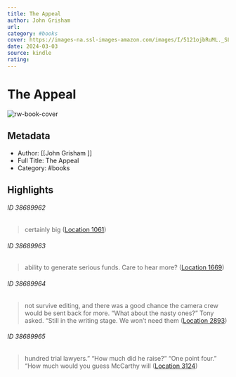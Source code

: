```yaml
---
title: The Appeal
author: John Grisham 
url: 
category: #books
cover: https://images-na.ssl-images-amazon.com/images/I/5121ojbRuML._SL200_.jpg
date: 2024-03-03
source: kindle
rating:
---
```

# The Appeal

![rw-book-cover](https://images-na.ssl-images-amazon.com/images/I/5121ojbRuML._SL200_.jpg)

## Metadata
- Author: [[John Grisham ]]
- Full Title: The Appeal
- Category: #books

## Highlights
###### ID 38689962
> certainly big ([Location 1061](https://readwise.io/to_kindle?action=open&asin=B003B02PFY&location=1061))
    
###### ID 38689963
> ability to generate serious funds. Care to hear more? ([Location 1669](https://readwise.io/to_kindle?action=open&asin=B003B02PFY&location=1669))
    
###### ID 38689964
> not survive editing, and there was a good chance the camera crew would be sent back for more. “What about the nasty ones?” Tony asked. “Still in the writing stage. We won’t need them ([Location 2893](https://readwise.io/to_kindle?action=open&asin=B003B02PFY&location=2893))
    
###### ID 38689965
> hundred trial lawyers.” “How much did he raise?” “One point four.” “How much would you guess McCarthy will ([Location 3124](https://readwise.io/to_kindle?action=open&asin=B003B02PFY&location=3124))
    
